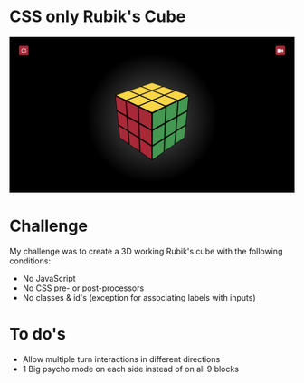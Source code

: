 # CSS only Rubik's Cube

![](./cube.png)

# Challenge
My challenge was to create a 3D working Rubik's cube with the following conditions:
- No JavaScript
- No CSS pre- or post-processors
- No classes & id's (exception for associating labels with inputs)

# To do's
- Allow multiple turn interactions in different directions
- 1 Big psycho mode on each side instead of on all 9 blocks
